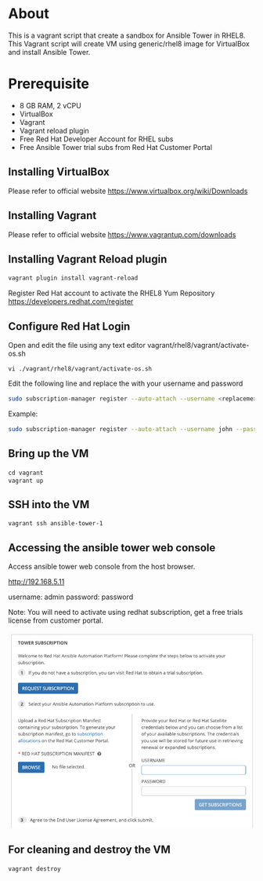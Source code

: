 # About

This is a vagrant script that create a sandbox for Ansible Tower in RHEL8.
This Vagrant script will create VM using generic/rhel8 image for VirtualBox and install Ansible Tower. 

# Prerequisite

- 8 GB RAM, 2 vCPU
- VirtualBox
- Vagrant
- Vagrant reload plugin
- Free Red Hat Developer Account for RHEL subs
- Free Ansible Tower trial subs from Red Hat Customer Portal

## Installing VirtualBox

Please refer to official website
https://www.virtualbox.org/wiki/Downloads

## Installing Vagrant

Please refer to official website
https://www.vagrantup.com/downloads

## Installing Vagrant Reload plugin

```bash
vagrant plugin install vagrant-reload
```

Register Red Hat account to activate the RHEL8 Yum Repository
https://developers.redhat.com/register

## Configure Red Hat Login

Open and edit the file using any text editor vagrant/rhel8/vagrant/activate-os.sh

```
vi ./vagrant/rhel8/vagrant/activate-os.sh
```

Edit the following line and replace the <replaceme> with your username and password
```bash
sudo subscription-manager register --auto-attach --username <replaceme> --password <replaceme>
```

Example:

```bash
sudo subscription-manager register --auto-attach --username john --password johnsecretpassword
```

## Bring up the VM

```
cd vagrant
vagrant up
```

## SSH into the VM

```
vagrant ssh ansible-tower-1
```

## Accessing the ansible tower web console

Access ansible tower web console from the host browser.

http://192.168.5.11

username: admin
password: password

Note: You will need to activate using redhat subscription, get a free trials license from customer portal.

![image-20210702144555165](./img/image-20210702144555165.png)

## For cleaning and destroy the VM

```
vagrant destroy
```

